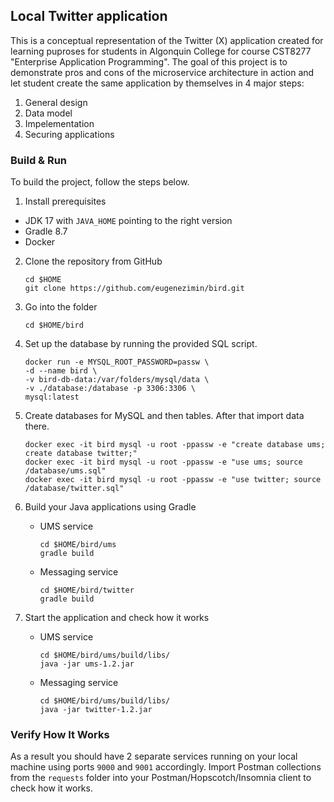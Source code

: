 ## Local Twitter application
This is a conceptual representation of the Twitter (X) application created for learning puproses for students in Algonquin College for course CST8277 "Enterprise Application Programming". The goal of this project is to demonstrate pros and cons of the microservice architecture in action and let student create the same application by themselves in 4 major steps:
1. General design
2. Data model
3. Impelementation
4. Securing applications

### Build & Run

To build the project, follow the steps below.
1. Install prerequisites
  - JDK 17 with `JAVA_HOME` pointing to the right version
  - Gradle 8.7
  - Docker

2. Clone the repository from GitHub
    ```shell
    cd $HOME
    git clone https://github.com/eugenezimin/bird.git
    ```
2. Go into the folder
    ```shell
    cd $HOME/bird
    ```

3. Set up the database by running the provided SQL script.
    ```shell
    docker run -e MYSQL_ROOT_PASSWORD=passw \
    -d --name bird \
    -v bird-db-data:/var/folders/mysql/data \
    -v ./database:/database -p 3306:3306 \
    mysql:latest
    ```

4. Create databases for MySQL and then tables. After that import data there.
    ```shell
    docker exec -it bird mysql -u root -ppassw -e "create database ums; create database twitter;"
    docker exec -it bird mysql -u root -ppassw -e "use ums; source /database/ums.sql"
    docker exec -it bird mysql -u root -ppassw -e "use twitter; source /database/twitter.sql"
    ```

5. Build your Java applications using Gradle
    - UMS service
        ```shell
        cd $HOME/bird/ums
        gradle build
        ```
    - Messaging service
        ```shell
        cd $HOME/bird/twitter
        gradle build
        ```

6. Start the application and check how it works
    - UMS service
        ```shell
        cd $HOME/bird/ums/build/libs/
        java -jar ums-1.2.jar
        ```
    - Messaging service
        ```shell
        cd $HOME/bird/ums/build/libs/
        java -jar twitter-1.2.jar
        ```

### Verify How It Works
As a result you should have 2 separate services running on your local machine using ports `9000` and `9001` accordingly. Import Postman collections from the `requests` folder into your Postman/Hopscotch/Insomnia client to check how it works.